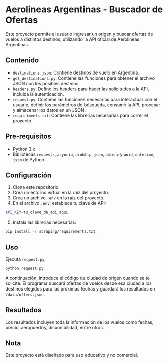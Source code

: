 # Aerolineas Argentinas - Buscador de Ofertas

Este proyecto permite al usuario ingresar un origen y buscar ofertas de vuelos a distintos destinos, utilizando la API oficial de Aerolineas Argentinas.

## Contenido

- `destinations.json`: Contiene destinos de vuelo en Argentina.
- `get_destinations.py`: Contiene las funciones para obtener el archivo JSON con los posibles destinos.
- `headers.py`: Define los headers para hacer las solicitudes a la API, incluida la autenticación.
- `request.py`: Contiene las funciones necesarias para interactuar con el usuario, definir los parámetros de búsqueda, consumir la API, procesar y almacenar los datos en un JSON.
- `requiriments.txt`: Contiene las librerias necesarias para correr el proyecto.

## Pre-requisitos

- Python 3.x
- Bibliotecas `requests`, `asyncio`, `aiohttp`, `json`,  `dotenv` y `uuid`, `datetime`, `json` de Python.

## Configuración

1. Clona este repositorio.
2. Crea un entorno virtual en la raíz del proyecto.
3. Crea un archivo `.env` en la raíz del proyecto.
4. En el archivo `.env`, establece tu clave de API:

```sh
API_KEY=tu_clave_de_api_aqui
```

5. Instala las librerias necesarias:

```sh
pip install -r scraping/requirements.txt
```

## Uso

Ejecuta `request.py`:

```sh
python request.py
```

A continuación, introduce el código de ciudad de origen cuando se te solicite. El programa buscará ofertas de vuelos desde esa ciudad a los destinos elegidos para las próximas fechas y guardará los resultados en `/data/offers.json`.

## Resultados

Los resultados incluyen toda la información de los vuelos como fechas, precio, aeropuertos, disponibilidad, entre otros.

## Nota

Este proyecto está diseñado para uso educativo y no comercial.

